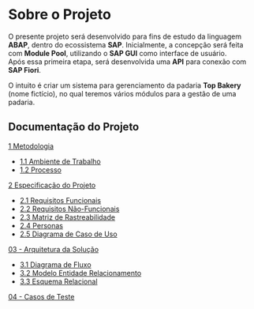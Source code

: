 # Sobre o Projeto

O presente projeto será desenvolvido para fins de estudo da linguagem **ABAP**, dentro do ecossistema **SAP**.
Inicialmente, a concepção será feita com **Module Pool**, utilizando o **SAP GUI** como interface de usuário.  
Após essa primeira etapa, será desenvolvida uma **API** para conexão com **SAP Fiori**.

O intuito é criar um sistema para gerenciamento da padaria **Top Bakery** (nome fictício), no qual teremos vários módulos para
a gestão de uma padaria.

## Documentação do Projeto

[1 Metodologia](https://github.com/CarlosCamuzzi/abap-top-bakery/blob/main/docs/01_metodologia.md)
- [1.1 Ambiente de Trabalho](docs/01_metodologia.md#ambiente-de-trabalho)
- [1.2 Processo](docs/01_metodologia.md#processo)

[2 Especificação do Projeto](https://github.com/CarlosCamuzzi/abap-top-bakery/blob/main/docs/02_especificacao_do_projeto.md)
- [2.1 Requisitos Funcionais](docs/02_especificacao_do_projeto.md#requisitos-funcionais)
- [2.2 Requisitos Não-Funcionais](docs/02_especificacao_do_projeto.md#requisitos-nao-funcionais)
- [2.3 Matriz de Rastreabilidade](docs/02_especificacao_do_projeto.md#matriz-de-rastreabilidade)
- [2.4 Personas](docs/02_especificacao_do_projeto.md#personas)
- [2.5 Diagrama de Caso de Uso](docs/02_especificacao_do_projeto.md#diagrama-de-caso-de-uso)

[03 - Arquitetura da Solução](https://github.com/CarlosCamuzzi/abap-top-bakery/blob/main/docs/03_arquitetura_da_solucao.md)
- [3.1  Diagrama de Fluxo](docs/03_arquitetura_da_solucao.md#diagrama-de-fluxo)
- [3.2  Modelo Entidade Relacionamento](docs/03_arquitetura_da_solucao.md#modelo-er)
- [3.3 Esquema Relacional](docs/03_arquitetura_da_solucao.md#esquema-relacional)

[04 - Casos de Teste](https://github.com/CarlosCamuzzi/abap-top-bakery/blob/main/docs/04_casos_de_teste.md)
